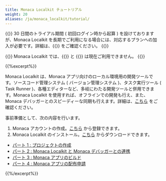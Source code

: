 ```yaml
---
title: Monaca Localkit チュートリアル
weight: 20
aliases: /ja/monaca_localkit/tutorial/
---
```


{{<note>}}
30 日間のトライアル期間 ( 初回ログイン時から起算 )
を設けておりますが、Monaca Localkit
を長期でご利用になる場合には、対応するプランへの加入が必要です。詳細は、{{<link href="https://ja.monaca.io/pricing.html" title="料金プラン">}} をご確認ください。
{{</note>}}

{{<note>}}
Monaca Localkit では、{{<link href="/ja/products_guide/backend" title="バックエンド機能">}} と
{{<link href="/ja/products_guide/push_notification" title="プッシュ通知機能">}} は現在ご利用できません。
{{</note>}}

{{%excerpt%}}

Monaca Localkit は、Monaca
アプリ向けのローカル環境用の開発ツールです。ソースコード管理システム (
バージョン管理システム )、タスク実行ツール ( Task Runner
)、各種エディターなど、多岐にわたる開発ツールと併用できます。Monaca
Localkit を使用すれば、オフラインでの開発も行え、また、Monaca
デバッガーとのスピーディーな同期も行えます。詳細は、[こちら](/ja/products_guide/monaca_localkit)
をご確認ください。

事前準備として、次の内容を行います。

1. Monaca アカウントの作成。[こちら](https://monaca.mobi/ja/register/start) から登録できます。
2. Monaca Localkit のインストール。[こちら](https://ja.monaca.io/localkit.html) からダウンロードできます。

- [パート 1 : プロジェクトの作成](/ja/tutorials/monaca_localkit/starting_project)
- [パート 2 : Monaca Localkit と Monaca デバッガーとの連携](/ja/tutorials/monaca_localkit/testing_debugging)
- [パート 3 : Monaca アプリのビルド](/ja/tutorials/monaca_localkit/building_app)
- [パート 4 : Monaca アプリの配布申請](/ja/tutorials/monaca_localkit/publishing_app)

{{%/excerpt%}}